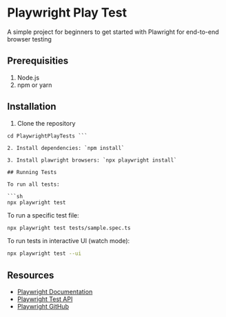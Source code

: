 # Playwright Play Test
A simple project for beginners to get started with Plawright for end-to-end browser testing

## Prerequisities
1. Node.js
2. npm or yarn

## Installation
1. Clone the repository

``` git clone https://github.com/nat-romanska/PlaywrightPlayTests.git
cd PlaywrightPlayTests ```

2. Install dependencies: `npm install`

3. Install plawright browsers: `npx playwright install`

## Running Tests

To run all tests:

```sh
npx playwright test
```

To run a specific test file:

```sh
npx playwright test tests/sample.spec.ts
```

To run tests in interactive UI (watch mode):

```sh
npx playwright test --ui
```

## Resources

- [Playwright Documentation](https://playwright.dev/docs/intro)
- [Playwright Test API](https://playwright.dev/docs/api/class-test)
- [Playwright GitHub](https://github.com/microsoft/playwright)
